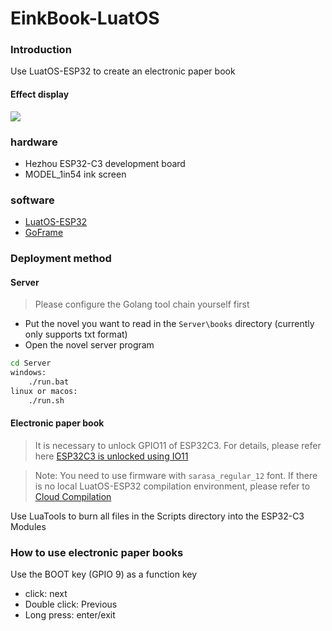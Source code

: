 # EinkBook-LuatOS

### Introduction

Use LuatOS-ESP32 to create an electronic paper book

#### Effect display

![](https://cdn.openluat-luatcommunity.openluat.com/images/20220313202435046_IMG_20220310_154336.jpg)

### hardware

+ Hezhou ESP32-C3 development board
+ MODEL_1in54 ink screen

### software

+ [LuatOS-ESP32](https://gitee.com/dreamcmi/LuatOS-ESP32/tree/master)
+ [GoFrame](https://goframe.org/display/gf)

### Deployment method

#### Server

> Please configure the Golang tool chain yourself first

+ Put the novel you want to read in the `Server\books` directory (currently only supports txt format)
+ Open the novel server program

```bat
cd Server
windows:
    ./run.bat
linux or macos:
    ./run.sh
```

#### Electronic paper book

> It is necessary to unlock GPIO11 of ESP32C3. For details, please refer here [ESP32C3 is unlocked using IO11](https://gitee.com/dreamcmi/LuatOS-ESP32/blob/master/doc/VDD_SPI_AS_GPIO.md)

> Note: You need to use firmware with `sarasa_regular_12` font. If there is no local LuatOS-ESP32 compilation environment, please refer to [Cloud Compilation](https://wiki.luatos.com/develop/compile/Cloud_compilation.html)

Use LuaTools to burn all files in the Scripts directory into the ESP32-C3 Modules

### How to use electronic paper books

Use the BOOT key (GPIO 9) as a function key

+ click: next
+ Double click: Previous
+ Long press: enter/exit
